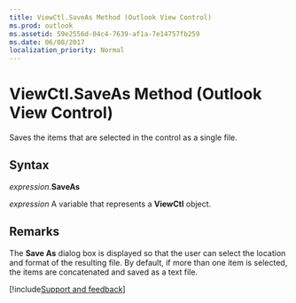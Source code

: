 ```yaml
---
title: ViewCtl.SaveAs Method (Outlook View Control)
ms.prod: outlook
ms.assetid: 59e2556d-04c4-7639-af1a-7e14757fb259
ms.date: 06/08/2017
localization_priority: Normal
---
```



# ViewCtl.SaveAs Method (Outlook View Control)

Saves the items that are selected in the control as a single file.


## Syntax

_expression_.**SaveAs**

_expression_ A variable that represents a **ViewCtl** object.


## Remarks

The  **Save As** dialog box is displayed so that the user can select the location and format of the resulting file. By default, if more than one item is selected, the items are concatenated and saved as a text file.

[!include[Support and feedback](~/includes/feedback-boilerplate.md)]